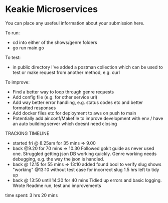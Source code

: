 # Keakie Microservices
You can place any usefeul information about your submission here.

To run: 
- cd into either of the shows/genre folders
- go run main.go

To test:
- in public directory I've added a postman collection 
which can be used to test or make request from another method, e.g. curl

To improve:
- Find a better way to loop through genre requests
- Add config file (e.g. for other service url)
- Add way better error handling, e.g. status codes etc and better formatted responses
- Add docker files etc for deployment to aws on push to main
- Potentially add air.conf/Makefile to improve development with env
/ have an auto building server which doesnt need closing

TRACKING TIMELINE 
- started fri @ 8.25am for 35 mins => 9.00
- back @9.20 for 70 mins => 10.30 
Followed gokit guide as never used one. 
Struggled getting json DB working quickly.
Genre working needs debugging, e.g. the way the json is handled.
- back @ 12.15 for 55 mins => 13:10
added found bool to verify slug
shows "working" @13:10 without test case for incorrect slug
1.5 hrs left to tidy up
- back @ 13:50 until 14:30 for 40 mins
Tidied up errors and basic logging. 
Wrote Readme run, test and improvements 

time spent: 3 hrs 20 mins